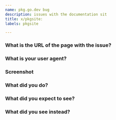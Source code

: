 ```yaml
---
name: pkg.go.dev bug
description: issues with the documentation sit
title: x/pkgsite:
labels: pkgsite

---
```


<!--
Please answer these questions before submitting your issue. Thanks!
-->

### What is the URL of the page with the issue?

### What is your user agent?

<!--
You can find your user agent here:
https://www.whatismybrowser.com/detect/what-is-my-user-agent
-->

### Screenshot

<!--
Please paste a screenshot of the page.
-->

### What did you do?

<!--
If possible, provide a recipe for reproducing the error.
-->

### What did you expect to see?

### What did you see instead?
